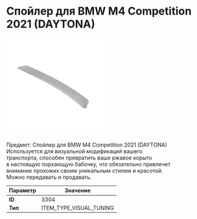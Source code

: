 # Спойлер для BMW M4 Competition 2021 (DAYTONA)

![Item Image](../img/3304.webp?raw=true)

Предмет: Спойлер для BMW M4 Competition 2021 (DAYTONA)<br>Используется для визуальной модификаций вашего<br>транспорта, способен превратить ваше ржавое корыто<br>в настоящую порхающую бабочку, что обязательно привлечет<br>внимание прохожих своим уникальным стилем и красотой.<br>Можно передавать и продавать.


| Параметр | Значение |
|----------|----------|
| **ID** | 3304 |
| **Тип** | ITEM_TYPE_VISUAL_TUNING |

